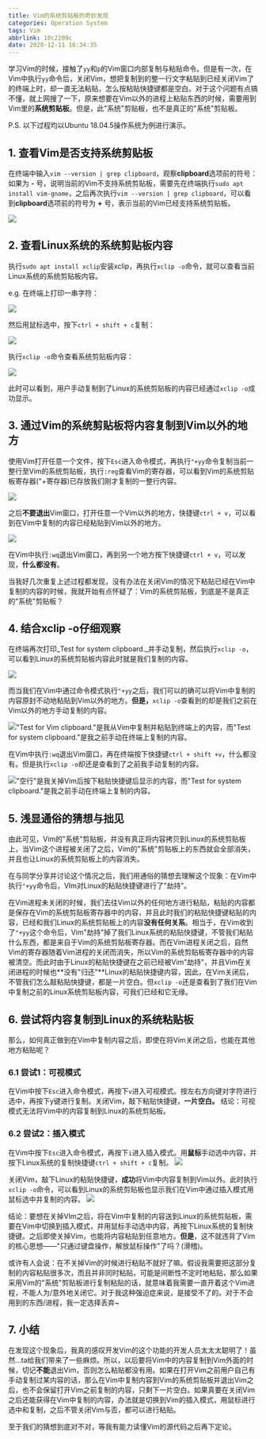 ```yaml
---
title: Vim的系统剪贴板的奇妙发现
categories: Operation System
tags: Vim
abbrlink: 10c2209c
date: 2020-12-11 16:34:35
---
```


学习Vim的时候，接触了```yy```和```p```的Vim窗口内部复制与粘贴命令。但是有一次，在Vim中执行```yy```命令后，关闭Vim，想把复制到的整一行文字粘贴到已经关闭Vim了的终端上时，却一直无法粘贴，怎么按粘贴快捷键都是空白。对于这个问题有点搞不懂，就上网搜了一下，原来想要在Vim以外的进程上粘贴东西的时候，需要用到Vim里的**系统剪贴板**。但是，此"系统"剪贴板，也不是真正的"系统"剪贴板。

<!--more-->

P.S. 以下过程均以Ubuntu 18.04.5操作系统为例进行演示。

## 1. 查看Vim是否支持系统剪贴板

在终端中输入```vim --version | grep clipboard```，观察**clipboard**选项前的符号：如果为 **-** 号，说明当前的Vim不支持系统剪贴板，需要先在终端执行```sudo apt install vim-gnome```，之后再次执行```vim --version | grep clipboard```，可以看到**clipboard**选项前的符号为 **+** 号，表示当前的Vim已经支持系统剪贴板。

![](/images/Vim的系统剪贴板的奇妙发现/Vim开启Clipboard.png)

## 2. 查看Linux系统的系统剪贴板内容

执行```sudo apt install xclip```安装xclip，再执行```xclip -o```命令，就可以查看当前Linux系统的系统剪贴板内容。

e.g. 在终端上打印一串字符：

![](/images/Vim的系统剪贴板的奇妙发现/终端打印内容.png)

然后用鼠标选中，按下```ctrl + shift + c```复制：

![](/images/Vim的系统剪贴板的奇妙发现/终端复制内容.png)

执行```xclip -o```命令查看系统剪贴板内容：

![](/images/Vim的系统剪贴板的奇妙发现/查看系统剪贴板.png)

此时可以看到，用户手动复制到了Linux的系统剪贴板的内容已经通过```xclip -o```成功显示。

## 3. 通过Vim的系统剪贴板将内容复制到Vim以外的地方

使用Vim打开任意一个文件，按下```Esc```进入命令模式，再执行```"+yy```命令复制当前一整行至Vim的系统剪贴板，执行```:reg```查看Vim的寄存器，可以看到Vim的系统剪贴板寄存器("+寄存器)已存放我们刚才复制的一整行内容。

![](/images/Vim的系统剪贴板的奇妙发现/Vim系统剪贴板寄存器.png)

之后**不要退出**Vim窗口，打开任意一个Vim以外的地方，快捷键``` ctrl + v ```，可以看到在Vim中复制的内容已经粘贴到Vim以外的地方。

![](/images/Vim的系统剪贴板的奇妙发现/复制到Vim以外.png)

在Vim中执行```:wq```退出Vim窗口，再到另一个地方按下快捷键```ctrl + v```，可以发现，**什么都没有**。

当我好几次重复上述过程都发现，没有办法在关闭Vim的情况下粘贴已经在Vim中复制的内容的时候，我就开始有点怀疑了：Vim的系统剪贴板，到底是不是真正的"系统"剪贴板？

## 4. 结合xclip -o仔细观察

在终端再次打印_Test for system clipboard._并手动复制，然后执行```xclip -o```，可以看到Linux的系统剪贴板内容此时就是我们复制的内容。

![](/images/Vim的系统剪贴板的奇妙发现/再次xclip.png)

而当我们在Vim中通过命令模式执行```"+yy```之后，我们可以的确可以将Vim中复制的内容原封不动地粘贴到Vim以外的地方。**但是，**```xclip -o```查看到的却是我们之前在Vim以外的地方手动复制的内容。

!["Test for Vim clipboard."是我从Vim中复制并粘贴到终端上的内容，而"Test for system clipboard."是我之前手动在终端上复制的内容。](/images/Vim的系统剪贴板的奇妙发现/两次对比.png)

在Vim中执行```:wq```退出Vim窗口，再在终端按下快捷键```ctrl + shift +v```，什么都没有。但是执行```xclip -o```却还是查看到了之前我手动复制的内容。

!["空行"是我关掉Vim后按下粘贴快捷键后显示的内容，而"Test for system clipboard."是我之前手动在终端上复制的内容。](/images/Vim的系统剪贴板的奇妙发现/xclip看到之前.png)

## 5. 浅显通俗的猜想与拙见

由此可见，Vim的"系统"剪贴板，并没有真正将内容拷贝到Linux的系统剪贴板上，当Vim这个进程被关闭了之后，Vim的"系统"剪贴板上的东西就会全部消失，并且也让Linux的系统剪贴板上的内容消失。

在与同学分享并讨论这个情况之后，我们用通俗的猜想去理解这个现象：在Vim中执行```"+yy```命令后，VIm对Linux的粘贴快捷键进行了"劫持"。

在Vim进程未关闭的时候，我们去往Vim以外的任何地方进行粘贴，粘贴的内容都是保存在Vim的系统剪贴板寄存器中的内容，并且此时我们的粘贴快捷键粘贴的内容，已经和我们Linux的系统剪贴板上的内容**没有任何关系**。相当于，在Vim收到了```"+yy```这个命令后，Vim"劫持"掉了我们Linux系统的粘贴快捷键，不管我们粘贴什么东西，都是来自于Vim的系统剪贴板寄存器。而在Vim进程关闭之后，自然Vim的寄存器随着Vim进程的关闭而消失，所以Vim的系统剪贴板寄存器中的内容被清空。而此时由于Linux的粘贴快捷键在之前已经被Vim"劫持"，并且Vim在关闭进程的时候也**没有"归还"**Linux的粘贴快捷键内容，因此，在Vim关闭后，不管我们怎么敲粘贴快捷键，都是一片空白。但```xclip -o```还是查看到了我们在Vim中复制之前的Linux系统剪贴板内容，可我们已经和它无缘。

## 6. 尝试将内容复制到Linux的系统粘贴板

那么，如何真正做到在Vim中复制内容之后，即使在将Vim关闭之后，也能在其他地方粘贴呢？

### 6.1 尝试1：可视模式

在Vim中按下```Esc```进入命令模式，再按下```v```进入可视模式。按左右方向键对字符进行选中，再按下y键进行复制。关闭Vim，敲下粘贴快捷键，**一片空白。**
结论：可视模式无法将Vim中的内容复制到Linux的系统剪贴板。

### 6.2 尝试2：插入模式

在Vim中按下```Esc```进入命令模式，再按下```i```进入插入模式。用**鼠标**手动选中内容，并按下Linux系统的复制快捷键```ctrl + shift + c```复制。
![](/images/Vim的系统剪贴板的奇妙发现/插入模式手动复制.png)

关闭Vim，敲下Linux的粘贴快捷键，**成功**将Vim中内容复制到Vim以外。此时执行```xclip -o```命令，可以看到Linux的系统剪贴板也显示我们在Vim中通过插入模式用鼠标选中并复制的内容。
![](/images/Vim的系统剪贴板的奇妙发现/插入模式手动复制-关掉后粘贴.png)

结论：要想在关掉VIm之后，将在Vim中复制的内容送到Linux的系统剪贴板，需要在Vim中切换到插入模式，并用鼠标手动选中内容，再按下Linux系统的复制快捷键。之后即使关掉Vim，也能将内容粘贴到任意地方。**但是**，这不就违背了Vim的核心思想——"只通过键盘操作，解放鼠标操作"了吗？(滑稽)。

或许有人会说：在不关掉Vim的时候进行粘贴不就好了嘛。假设我需要把这部分复制的内容粘贴很多次，而且并非同时粘贴，可能是间断性不定时地粘贴，那么如果采用Vim的"系统"剪贴板进行复制粘贴的话，就意味着我需要一直开着这个Vim进程，不能人为/意外地关闭它。对于我这种强迫症来说，是接受不了的。对于不会用到的东西/进程，我一定选择丢弃~

## 7. 小结

在发现这个现象后，我真的感叹开发Vim的这个功能的开发人员太太太聪明了！虽然...ta给我们带来了一些麻烦。所以，以后要将Vim中的内容复制到Vim外面的时候，切记**不能**退出Vim，否则怎么粘贴都没有用。如果在打开Vim之前用户自己有手动复制过某内容的话，那么在Vim中复制内容到Vim的系统剪贴板并退出Vim之后，也不会保留打开Vim之前复制的内容，只剩下一片空白。如果真要在关闭Vim之后还能获得在Vim中复制的内容，办法就是切换到Vim的插入模式，用鼠标进行选中和复制，之后不管关闭Vim与否，都可以进行粘贴。

至于我们的猜想到底对不对，等我有能力读懂Vim的源代码之后再下定论。

